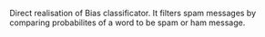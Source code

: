 Direct realisation of Bias classificator. It filters spam messages by comparing probabilites of a word to be spam or ham message.
